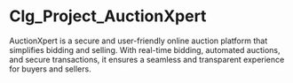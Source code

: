 # Clg_Project_AuctionXpert
AuctionXpert is a secure and user-friendly online auction platform that simplifies bidding and selling. With real-time bidding, automated auctions, and secure transactions, it ensures a seamless and transparent experience for buyers and sellers. 
